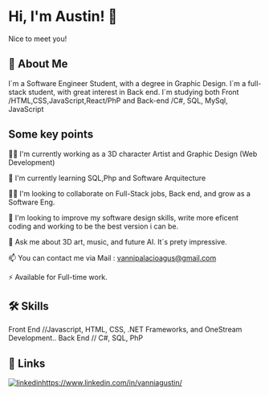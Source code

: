 # Hi, I'm Austin! 👋 
Nice to meet you!



## 🚀 About Me
I´m a Software Engineer Student, with a degree in Graphic Design.
I´m a full- stack student, with great interest in Back end.
I´m studying both Front /HTML,CSS,JavaScript,React/PhP
and Back-end /C#, SQL, MySql, JavaScript




## Some key points
👩‍💻 I'm currently working as a 3D character Artist and Graphic Design (Web Development)

🧠 I'm currently learning SQL,Php and Software Arquitecture

👯‍♀️ I'm looking to collaborate on Full-Stack jobs, Back end, and grow as a Software Eng.

🤔 I'm looking to improve my software design skills, write more eficent coding and working to be the best version i can be.

💬 Ask me about 3D art, music, and future AI. It´s prety impressive.

📫 You can contact me via Mail : vannipalacioagus@gmail.com

⚡️ Available for Full-time work.


## 🛠 Skills
Front End //Javascript, HTML, CSS, .NET Frameworks, and OneStream Development..
Back End // C#, SQL, PhP


## 🔗 Links
[![linkedin](https://img.shields.io/badge/linkedin-0A66C2?style=for-the-badge&logo=linkedin&logoColor=white)](https://www.linkedin.com/)https://www.linkedin.com/in/vanniagustin/

